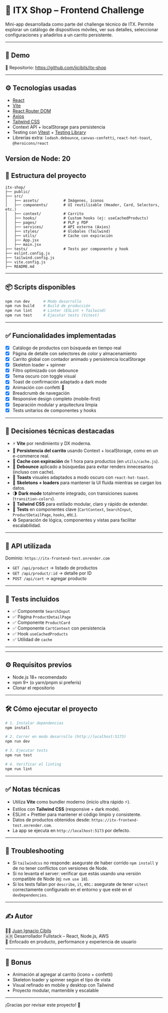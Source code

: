 # 📱 ITX Shop – Frontend Challenge

Mini-app desarrollada como parte del challenge técnico de ITX. Permite explorar un catálogo de dispositivos móviles, ver sus detalles, seleccionar configuraciones y añadirlos a un carrito persistente.

---

## 🚀 Demo

📁 Repositorio: https://github.com/jicibils/itx-shop

---

## ⚙️ Tecnologías usadas

- [React](https://reactjs.org/)
- [Vite](https://vitejs.dev/)
- [React Router DOM](https://reactrouter.com/)
- [Axios](https://axios-http.com/)
- [Tailwind CSS](https://tailwindcss.com/)
- Context API + localStorage para persistencia
- Testing con [Vitest](https://vitest.dev/) + [Testing Library](https://testing-library.com/)
- Librerías extra: `lodash.debounce`, `canvas-confetti`, `react-hot-toast`, `@heroicons/react`

## Version de Node: 20

## 📂 Estructura del proyecto

```
itx-shop/
├── public/
├── src/
│   ├── assets/           # Imágenes, íconos
│   ├── components/       # UI reutilizable (Header, Card, Selectors, etc.)
│   ├── context/          # Carrito
│   ├── hooks/            # Custom hooks (ej: useCachedProducts)
│   ├── pages/            # PLP y PDP
│   ├── services/         # API externa (Axios)
│   ├── styles/           # Globales (Tailwind)
│   ├── utils/            # Cache con expiración
│   ├── App.jsx
│   ├── main.jsx
├── tests/                # Tests por componente y hook
├── eslint.config.js
├── tailwind.config.js
├── vite.config.js
├── README.md
```

---

## 📦 Scripts disponibles

```bash
npm run dev      # Modo desarrollo
npm run build    # Build de producción
npm run lint     # Linter (ESLint + Tailwind)
npm run test     # Ejecutar tests (Vitest)
```

---

## ✅ Funcionalidades implementadas

- [x] Catálogo de productos con búsqueda en tiempo real
- [x] Página de detalle con selectores de color y almacenamiento
- [x] Carrito global con contador animado y persistencia localStorage
- [x] Skeleton loader + spinner
- [x] Filtro optimizado con debounce
- [x] Tema oscuro con toggle visual
- [x] Toast de confirmación adaptado a dark mode
- [x] Animación con confetti 🎉
- [x] Breadcrumb de navegación
- [x] Responsive design completo (mobile-first)
- [x] Separación modular y arquitectura limpia
- [x] Tests unitarios de componentes y hooks

---

## 🧠 Decisiones técnicas destacadas

- ⚡ **Vite** por rendimiento y DX moderna.
- 🛒 **Persistencia del carrito** usando Context + localStorage, como en un e-commerce real.
- 🧹 **Cache con expiración** de 1 hora para productos (en `utils/cache.js`).
- 🔎 **Debounce** aplicado a búsquedas para evitar renders innecesarios (incluso con cache).
- 💬 **Toasts** visuales adaptados a modo oscuro con `react-hot-toast`.
- 🧼 **Skeletons + loaders** para mantener la UI fluida mientras se cargan los datos.
- 🌗 **Dark mode** totalmente integrado, con transiciones suaves (`transition-colors`).
- 🎨 **Tailwind CSS** para estilado modular, claro y rápido de extender.
- 🧪 **Tests** en componentes clave (`CartContext`, `SearchInput`, `ProductDetailPage`, `hooks`, etc.).
- ♻️ Separación de lógica, componentes y vistas para facilitar escalabilidad.

---

## 📡 API utilizada

Dominio: `https://itx-frontend-test.onrender.com`

- `GET /api/product` → listado de productos
- `GET /api/product/:id` → detalle por ID
- `POST /api/cart` → agregar producto

---

## 🧪 Tests incluidos

- ✅ Componente `SearchInput`
- ✅ Página `ProductDetailPage`
- ✅ Componente `ProductCard`
- ✅ Componente `CartContext` con persistencia
- ✅ Hook `useCachedProducts`
- ✅ Utilidad de `cache`

---

---

## ⚙️ Requisitos previos

- Node.js 18+ recomendado
- npm 9+ (o yarn/pnpm si preferís)
- Clonar el repositorio

---

## 🛠️ Cómo ejecutar el proyecto

```bash
# 1. Instalar dependencias
npm install

# 2. Correr en modo desarrollo (http://localhost:5173)
npm run dev

# 3. Ejecutar tests
npm run test

# 4. Verificar el linting
npm run lint
```

---

## ✅ Notas técnicas

- Utiliza **Vite** como bundler moderno (inicio ultra rápido ⚡).
- Estilos con **Tailwind CSS** (responsive + dark mode).
- ESLint + Prettier para mantener el código limpio y consistente.
- Datos de productos obtenidos desde: `https://itx-frontend-test.onrender.com`.
- La app se ejecuta en `http://localhost:5173` por defecto.

---

## 🧠 Troubleshooting

- Si `tailwindcss` no responde: asegurate de haber corrido `npm install` y de no tener conflictos con versiones de Node.
- Si no levanta el server: verificar que estás usando una versión compatible de Node (ej: `nvm use 18`).
- Si los tests fallan por `describe`, `it`, etc.: asegurate de tener `vitest` correctamente configurado en el entorno y que esté en el `devDependencies`.

---

## ✍️ Autor

👨‍💻 [Juan Ignacio Cibils](https://github.com/jicibils)  
🇦🇷 Desarrollador Fullstack – React, Node.js, AWS  
🧠 Enfocado en producto, performance y experiencia de usuario

---

## 🎁 Bonus

- Animación al agregar al carrito (icono + confetti)
- Skeleton loader y spinner según el tipo de vista
- Visual refinado en mobile y desktop con Tailwind
- Proyecto modular, mantenible y escalable

---

¡Gracias por revisar este proyecto! 🚀
